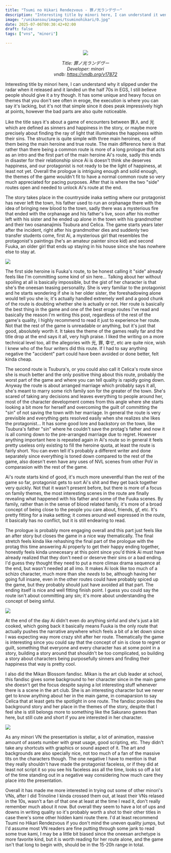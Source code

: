 ```yaml
---
title: "Tsumi no Hikari Rendezvous - 罪ノ光ランデヴー"
description: "Interesting title by minori here, I can understand it went past the radar when it released and it landed un the half 70s in EGS, I still believe people should give it a try though. It has some unique and heavy focus on themes that you don't see often in eroge, the execution is where you can say it's lacking, but it's not that simple since it does peak impressively high at points, however the bad parts are also quite noticeable..."
image: "/unikansou/images/tsuminohikari/0.jpg"
date: 2025-07-06T00:30:42+02:00
draft: false
tags: ["vns", "minori"]

---
```


<center>

![](/unikansou/images/tsuminohikari/0.jpg)

*Title: 罪ノ光ランデヴー<br/>
Developer: minori<br/>
vndb: https://vndb.org/v17872*

</center>


Interesting title by minori here, I can understand why it slipped under the radar when it released and it landed un the half 70s in EGS, I still believe people should give it a try though. It has some unique and heavy focus on themes that you don't see often in eroge, the execution is where you can say it's lacking, but it's not that simple since it does peak impressively high at points, however the bad parts are also quite noticeable. 

<!--more-->

Like the title says it's about a game of encounters between 罪人 and 光 which are defined as sinners and happiness in the story, or maybe more precisely about finding the ray of light that illuminates the happiness within their sins. The structure is quite simple with three main heroines, one of them being the main heroine and true route. The main difference here is that rather than there being a common route is more of a long prologue that acts as an intro and the first part of the main heroine Ai's route, sadly this ends in disaster for their relationship since Ai is doesn't think she deserves happiness, and our protagonist is not ready to be the light of happiness, at least not yet. Overall the prologue is intriguing enough and solid enough, the themes of the game wouldn't fit to have a normal common route so very much appreciated for pacing purposes. After that is where the two "side" routes open and needed to unlock Ai's route at the end.

The story takes place in the countryside inaka setting where our protagonist has never left the town, his father used to run an orphanage there with the idea of bringing new blood to the town, sadly there was a mysterious fire that ended with the orphanage and his father's live, soon after his mother left with his sister and he ended up alone in the town with his grandmother and their two osananajimis Tsubura and Celica. The game starts years later after the incident, right after his grandmother dies and suddenly two transfer students come, first Ai, a mysterious girl that resembles the protagonist's paintings (he's an amateur painter since kid) and second Fuuka, an older girl that ends up staying in his house since she has nowhere else to stay at.

![](/unikansou/images/tsuminohikari/1.png)

The first side heroine is Fuuka's route, to be honest calling it "side" already feels like I'm committing some kind of sin here... Talking about her without spoiling at all is basically impossible, but the gist of her character is that she's the oneesan teasing personality. She is very familiar to the protagonist and he starts wondering if she is her older sister, the foreshadowing alone would tell you she is; it's actually handled extremely well and a good chunk of the route is doubting whether she is actually or not. Her route is basically the best thing in the game and one of the best eroge routes I've read and basically the reason I'm writing this post, regardless of the rest of the game's quality, I highly recommend to read it just to experience her route. Not that the rest of the game is unreadable or anything, but it's just that good, absolutely worth it. It takes the theme of the games really far and the title drop at the end says it all, very high praise. I liked the writing on a more technical level too, all the allegories with  光, 罪, 幸せ, etc are quite nice, wish I knew who of the four writers did this route. If I had to say anything negative the "accident" part could have been avoided or done better, felt kinda cheap.

The second route is Tsubura's, or you could also call it Celica's route since she is much better and the only positive thing about this route, probably the worst part of the game and where you can tell quality is rapidly going down. Anyway the route is about arranged marriage which probably says it all, she's meant to marry some rich family son for the greater of the town. She's scared of taking any decisions and leaves everything to people around her, most of the character development comes from this angle where she starts looking a bit more for herself and overcoming the guilt of committing the "sin" of not saving the town with her marriage. In general the route is very previsible and everything gets resolved easily when she realizes she likes the protagonist... It has some good lore and backstory on the town, like Tsubura's father "sin" where he couldn't save the protag's father and now it is all coming down to the pre-arranged marriage due to regret. However anything important here is repeated again in Ai's route so in general it feels pretty useless only existing to fill the heroine quota, at least the route is fairly short. You can even tell it's probably a different writer and done separately since everything is toned down compared to the rest of the game, also doesn't even have any uses of NVL scenes from other PoV in comparasion with the rest of the game.

Ai's route starts kind of good, it's much more uneventful than the rest of the game so far, protagonist gets to sort Ai's shit and they get back together very quickly. Not that it wasn't present before, but there is more of a focus on family themes, the most interesting scenes in the route are finally revealing what happened with his father and some of the Fuuka scenes. By family, rather than in the sense of blood related family, it's more of a broad concept of being close to the people you care about, friends, gf, etc. It's pretty fitting for a inaka setting; it comes around well expressed in the route, it basically has no conflict, but it is still endearing to read. 

The prologue is probably more engaging overall and this part just feels like an after story but closes the game in a nice way thematically. The final stretch feels kinda like rehashing the final part of the prologue with the protag this time answering Ai properly to get their happy ending together, honestly feels kinda unnecesary at this point since you'd think Ai must have already realized that they don't need or deserve their sins or a bad ending. I'd guess they thought they need to put a more climax drama sequence at the end, but wasn't needed at all imo. It makes Ai look like too much of a schizo character, much more than she *needs* to be, although having her going full insane, even in the other routes could have probably spiced up the game, but they probably should just have avoided all that part. The ending itself is nice and well fitting finish point. I guess you could say the route isn't about committing any sin; it's more about understanding the concept of being sinful.

![](/unikansou/images/tsuminohikari/2.png)

At the end of the day Ai didn't even do anything sinful and she's just a bit cooked, which going back it basically means Fuuka is the only route that actually pushes the narrative anywhere which feels a bit of a let down since I was expecting way more crazy shit after her route. Thematically the game is interesting since you could say that the concept of sin is close to regret or guilt, something that everyone and every character has at some point in a story, building a story around that shouldn't be too complicated, so building a story about characters being purposefully sinners and finding their happiness that way is pretty cool.

I also did the Mikan Blossom fandisc. Mikan is the art club leader at school, this fandisc gives some background to her character since in the main game she doesn't get the focus despite saying a lot interesting stuff whenever there is a scene in the art club. She is an interesting character but we never get to know anything about her in the main game, in comaparsion to say Celica that at least gets the spotlight in one route. The fandisc provides the background story and her place in the themes of the story, despite that I feel she is still belongs more to something like the Sakurano games than here, but still cute and short if you are interested in her character.

![](/unikansou/images/tsuminohikari/3.png)

As any minori VN the presentation is stellar, a lot of animation, massive amount of assets number with great usage, good scripting, etc. They didn't take any shortcuts with graphics or sound aspect of it. The art and backgrounds are also specially nice, not too much of a fan of the massive tits on the characters though. The one negative I have to mention is that they really shouldn't have made the protagonist faceless, or if they did at least not script it so you see his faceless ass all the time, looks so off a lot of the time standing out in a negative way considering how much care they place into the presentation.

Overall it has made me more interested in trying out some of other minori's VNs, after I did Trinoline I kinda crossed them out, at least their VNs relased in the 10s, wasn't a fan of that one at least at the time I read it, don't really remember much about it now. But overall they seem to have a lot of ups and downs in writing quality so it's probably worth a shot to their other titles in case there's some other hidden kami route there. I'd at least recommend Tsumi no Hikari Rendezvous if you don't mind the uneven quality jumps, but I'd assume most VN readers are fine putting through some jank to read some true kami, I may be a little bit biased since the oneesan archetype is more favorite kind, but it is worth reading for her route alone, and the game isn't that long to begin with, should be in the 15-20h range in total.

